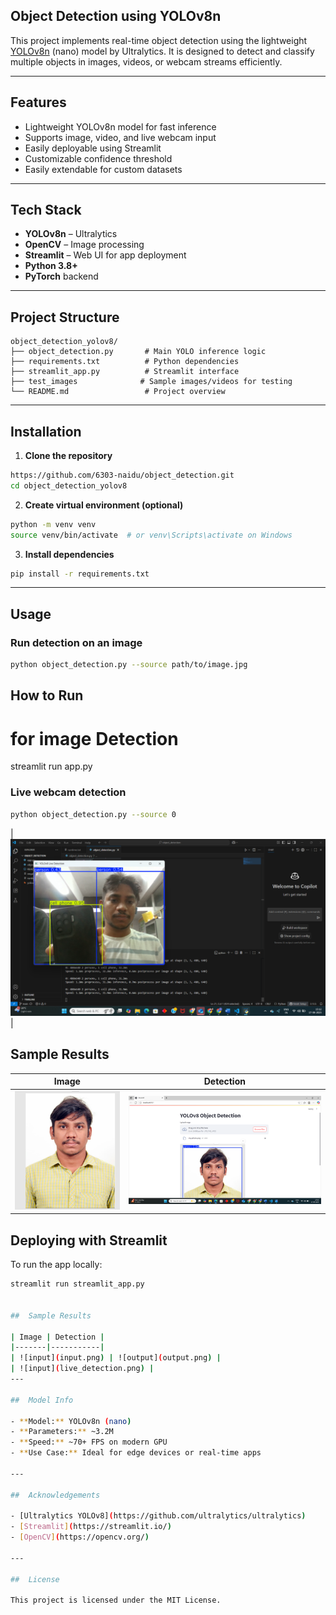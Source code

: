 ## Object Detection using YOLOv8n

This project implements real-time object detection using the lightweight [YOLOv8n](https://docs.ultralytics.com/models/yolov8) (nano) model by Ultralytics. It is designed to detect and classify multiple objects in images, videos, or webcam streams efficiently.

---

##  Features

-  Lightweight YOLOv8n model for fast inference
- Supports image, video, and live webcam input
-  Easily deployable using Streamlit
-  Customizable confidence threshold
-  Easily extendable for custom datasets

---

##  Tech Stack

- **YOLOv8n** – Ultralytics
- **OpenCV** – Image processing
- **Streamlit** – Web UI for app deployment
- **Python 3.8+**
- **PyTorch** backend

---

##  Project Structure

```
object_detection_yolov8/
├── object_detection.py       # Main YOLO inference logic
├── requirements.txt          # Python dependencies
├── streamlit_app.py          # Streamlit interface
├── test_images              # Sample images/videos for testing
└── README.md                 # Project overview
```

---

## Installation

1. **Clone the repository**  
```bash
https://github.com/6303-naidu/object_detection.git
cd object_detection_yolov8
```

2. **Create virtual environment (optional)**  
```bash
python -m venv venv
source venv/bin/activate  # or venv\Scripts\activate on Windows
```

3. **Install dependencies**  
```bash
pip install -r requirements.txt
```

---

## Usage

###  Run detection on an image

```bash
python object_detection.py --source path/to/image.jpg


```

## How to Run
# for image Detection
streamlit run app.py

### Live webcam detection

```bash
python object_detection.py --source 0
```
| ![input](live_detection.png) | 
 ##  Sample Results

| Image | Detection |
|-------|-----------|
| ![input](input.png) | ![output](output.png) |
 
##  Deploying with Streamlit

To run the app locally:

```bash
streamlit run streamlit_app.py


##  Sample Results

| Image | Detection |
|-------|-----------|
| ![input](input.png) | ![output](output.png) |
| ![input](live_detection.png) | 
---

##  Model Info

- **Model:** YOLOv8n (nano)
- **Parameters:** ~3.2M
- **Speed:** ~70+ FPS on modern GPU
- **Use Case:** Ideal for edge devices or real-time apps

---

##  Acknowledgements

- [Ultralytics YOLOv8](https://github.com/ultralytics/ultralytics)
- [Streamlit](https://streamlit.io/)
- [OpenCV](https://opencv.org/)

---

##  License

This project is licensed under the MIT License.
